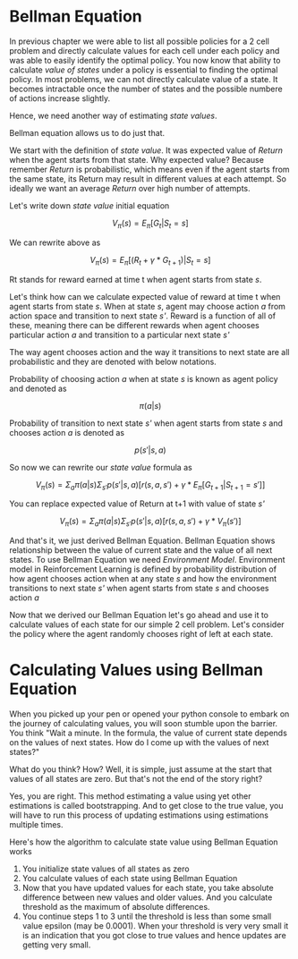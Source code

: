 # Bellman Equation
In previous chapter we were able to list all possible policies for a 2 cell problem and directly calculate values for each cell under each policy
and was able to easily identify the optimal policy.
You now know that ability to calculate *value of states* under a policy is essential to finding the optimal policy.
In most problems, we can not directly calculate value of a state. It becomes intractable once the number of states and the possible numbere of actions increase slightly.

Hence, we need another way of estimating *state values*.

Bellman equation allows us to do just that.


We start with the definition of *state value*. It was expected value of *Return* when the agent starts from that state.
Why expected value? Because remember *Return* is probabilistic, which means even if the agent starts from the same state, its Return may result in different values at each attempt.
So ideally we want an average *Return* over high number of attempts.

Let's write down *state value* initial equation

$$
V_{\pi}(s) = E_{\pi}[G_t | S_t = s]
$$

We can rewrite above as 

$$
V_{\pi}(s) = E_{\pi}[(R_t + \gamma * G_{t+1}) | S_t = s]
$$

Rt stands for reward earned at time t when agent starts from state *s*.

Let's think how can we calculate expected value of reward at time t when agent starts from state *s*. When at state *s*, agent may choose action *a* from action space and transition to next state *s'*. Reward is a function of all of these, meaning there can be different rewards when agent chooses particular action *a* and transition to a particular next state *s'*

The way agent chooses action and the way it transitions to next state are all probabilistic and they are denoted with below notations.

Probability of choosing action *a* when at state *s* is known as agent policy and denoted as

$$
\pi(a|s)
$$

Probability of transition to next state *s'* when agent starts from state *s* and chooses action *a* is denoted as

$$
p(s'|s,a)
$$

So now we can rewrite our *state value* formula as

$$
V_{\pi}(s) = \Sigma_a \pi(a|s) \Sigma_{s'}p(s'|s,a) \left[ r(s,a,s') + \gamma * E_{\pi}[G_{t+1} | S_{t+1} = s']\right]
$$

You can replace expected value of Return at t+1 with value of state *s'*

$$
V_{\pi}(s) = \Sigma_a \pi(a|s) \Sigma_{s'}p(s'|s,a) \left[ r(s,a,s') + \gamma * V_{\pi}(s')\right]
$$

And that's it, we just derived Bellman Equation. Bellman Equation shows relationship between the value of current state and the value of all next states. To use Bellman Equation we need *Environment Model*. Environment model in Reinforcement Learning is defined by probability distribution of how agent chooses action when at any state *s* and how the environment transitions to next state *s'* when agent starts from state *s* and chooses action *a*

Now that we derived our Bellman Equation let's go ahead and use it to calculate values of each state for our simple 2 cell problem. Let's consider the policy where the agent randomly chooses right of left at each state.

# Calculating Values using Bellman Equation
When you picked up your pen or opened your python console to embark on the journey of calculating values, you will soon stumble upon the barrier. You think "Wait a minute. In the formula, the value of current state depends on the values of next states. How do I come up with the values of next states?"

What do you think? How? Well, it is simple, just assume at the start that values of all states are zero. But that's not the end of the story right?

Yes, you are right. This method estimating a value using yet other estimations is called bootstrapping. And to get close to the true value, you will have to run this process of updating estimations using estimations multiple times.

Here's how the algorithm to calculate state value using Bellman Equation works

1. You initialize state values of all states as zero
2. You calculate values of each state using Bellman Equation
3. Now that you have updated values for each state, you take absolute difference between new values and older values. And you calculate threshold as the maximum of absolute differences.
4. You continue steps 1 to 3 until the threshold is less than some small value epsilon (may be 0.0001). When your threshold is very very small it is an indication that you got close to true values and hence updates are getting very small.
